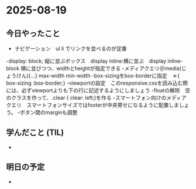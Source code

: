 # 2025-08-19

## 今日やったこと
- <nav>ナビゲーション　ul li でリンクを並べるのが定番
-display: block; 縦に並ぶボックス　display inline:横に並ぶ　display inline-block 横に並びつつ、widthとheightが指定できる
-メディアクエリ＠media(じょうけん){...}  max-width min-width
-box-sizingをbox-borderに指定　＊{ box-sizing :box-border;}
-viewportの設定　このresponsive.cssを読み込む際には、必ずviewportよりも下の行に記述するようにしましょう
-floatの解除　空のクラスを作って、.clear { clear: left;)を作る
-スマートフォン向けのメディアクエリ　スマートフォンサイズではfooterが中央寄せになるように配置しましょう。
-ボタン間のmarginも調整

## 学んだこと (TIL)
- 

## 明日の予定
- 
